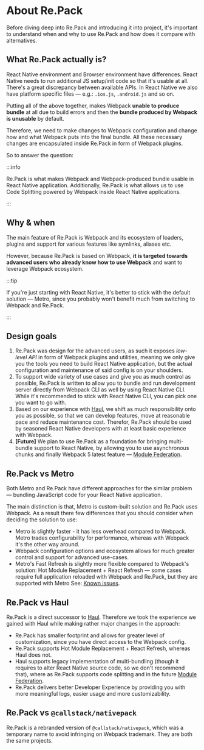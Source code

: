 # About Re.Pack

Before diving deep into Re.Pack and introducing it into project, it's important to understand when and why to use Re.Pack and how does it compare with alternatives.

## What Re.Pack actually is?

React Native environment and Browser environment have differences. React Native needs to run additional JS setup/init code so that it's usable at all. There's a great discrepancy between available APIs. In React Native we also have platform specific files — e.g.: `.ios.js`, `.android.js` and so on.

Putting all of the above together, makes Webpack **unable to produce bundle** at all due to build errors and then the **bundle produced by Webpack is unusable** by default.

Therefore, we need to make changes to Webpack configuration and change how and what Webpack puts into the final bundle. All these necessary changes are encapsulated inside Re.Pack in form of Webpack plugins.

So to answer the question:

:::info

Re.Pack is what makes Webpack and Webpack-produced bundle usable in React Native application. Additionally, Re.Pack is what allows us to use Code Splitting powered by Webpack inside React Native applications.

:::

## Why & when

The main feature of Re.Pack is Webpack and its ecosystem of loaders, plugins and support for various features like symlinks, aliases etc.

However, because Re.Pack is based on Webpack, **it is targeted towards advanced users who already know how to use Webpack** and want to leverage Webpack ecosystem.

:::tip

If you're just starting with React Native, it's better to stick with the default solution — Metro, since you probably won't benefit much from switching to Webpack and Re.Pack.

:::

## Design goals

1. Re.Pack was design for the advanced users, as such it exposes _low-level API_ in form of Webpack plugins and utilities, meaning we only give you the tools you need to build React Native application, but the actual configuration and maintenance of said config is on your shoulders.
2. To support wide variety of use cases and give you as much control as possible, Re.Pack is written to allow you to bundle and run development server directly from Webpack CLI as well by using React Native CLI. While it's recommended to stick with React Native CLI, you can pick one you want to go with.
3. Based on our experience with [Haul](https://github.com/callstack/haul), we shift as much responsibility onto you as possible, so that we can develop features, move at reasonable pace and reduce maintenance cost. Therefor, Re.Pack should be used by seasoned React Native developers with at least basic experience with Webpack.
4. __[Future]__ We plan to use Re.Pack as a foundation for bringing multi-bundle support to React Native, by allowing you to use asynchronous chunks and finally Webpack 5 latest feature — [Module Federation](https://medium.com/swlh/webpack-5-module-federation-a-game-changer-to-javascript-architecture-bcdd30e02669).


## Re.Pack vs Metro

Both Metro and Re.Pack have different approaches for the similar problem — bundling JavaScript code for your React Native application.

The main distinction is that, Metro is custom-built solution and Re.Pack uses Webpack. As a result there few differences that you should consider when deciding the solution to use:

- Metro is slightly faster - it has less overhead compared to Webpack. Metro trades configurability for performance, whereas with Webpack it's the other way around.
- Webpack configuration options and ecosystem allows for much greater control and support for advanced use-cases.
- Metro's Fast Refresh is slightly more flexible compared to Webpack's solution: Hot Module Replacement + React Refresh — some cases require full application reloaded with Webpack and Re.Pack, but they are supported with Metro See: [Known issues](/docs/known-issues).

## Re.Pack vs Haul

Re.Pack is a direct successor to [Haul](https://github.com/callstack/haul). Therefore we took the experience we gained with Haul while making rather major changes in the approach:

- Re.Pack has smaller footprint and allows for greater level of customization, since you have direct access to the Webpack config.
- Re.Pack supports Hot Module Replacement + React Refresh, whereas Haul does not.
- Haul supports legacy implementation of multi-bundling (though it requires to alter React Native source code, so we don't recommend that), where as Re.Pack supports code splitting and in the future [Module Federation](https://medium.com/swlh/webpack-5-module-federation-a-game-changer-to-javascript-architecture-bcdd30e02669).
- Re.Pack delivers better Developer Experience by providing you with more meaningful logs, easier usage and more customizability.

## Re.Pack vs `@callstack/nativepack`

Re.Pack is a rebranded version of `@callstack/nativepack`, which was a temporary name to avoid infringing on Webpack trademark. They are both the same projects.